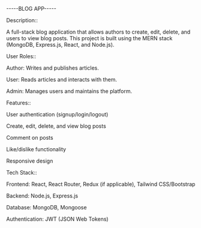 -----BLOG APP-----

Description::

A full-stack blog application that allows authors to create, edit, delete, and users to view blog posts. This project is built using the MERN stack (MongoDB, Express.js, React, and Node.js).

User Roles::

Author: Writes and publishes articles.

User: Reads articles and interacts with them.

Admin: Manages users and maintains the platform.

Features::

User authentication (signup/login/logout)

Create, edit, delete, and view blog posts

Comment on posts

Like/dislike functionality

Responsive design

Tech Stack::

Frontend: React, React Router, Redux (if applicable), Tailwind CSS/Bootstrap

Backend: Node.js, Express.js

Database: MongoDB, Mongoose

Authentication: JWT (JSON Web Tokens)
